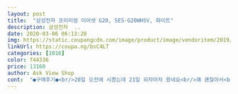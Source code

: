```yaml
---
layout: post 
title:  "삼성전자 프리미엄 이어셋 G20, SES-G20WHSV, 화이트" 
description: 삼성전자  ..
date: 2020-03-06 06:13:20 
img: https://static.coupangcdn.com/image/product/image/vendoritem/2019/03/08/3035105764/36310f23-efe9-45b2-b279-7556bb342588.jpg 
linkUrl: https://coupa.ng/bsC4LT 
categories: [1016] 
color: f44336 
price: 13160 
author: Ask View Shop 
cont:  "●구매후기●<br/>20일 오전에 시켰는데 21일 되자마자 왔네요<br/>꽤 괜찮아서<br/>두개째 구입입니다~<br/>삼성전자 프리미엄 이어셋 G20, SES<br/> -G20WHSV, 화이트실버<br/>싼 이어폰 계속 쓰는것보다 이거 하나 사는게 훨 나은듯<br/>우선 잘받았구요.<br/>.<br/> 소리는 잘 들립니다.<br/> 그런데 이제 막 쓰기 시작한 이어폰이... <br/> 정전기가 튀네요ㅜㅜ 덕분에 귀가 아프네요.<br/> 최대한 움직이지 말고 써야하는 이어폰이라 아쉽습니다.<br/> 겨울엔 귀가 터질듯 ㅜ<br/>원래 하나는 엄마꺼 시켰었는데<br/>제 노트북 이어폰이 필요해서 하나 시켰어요<br/>좋아요~<br/>" 
---
```

